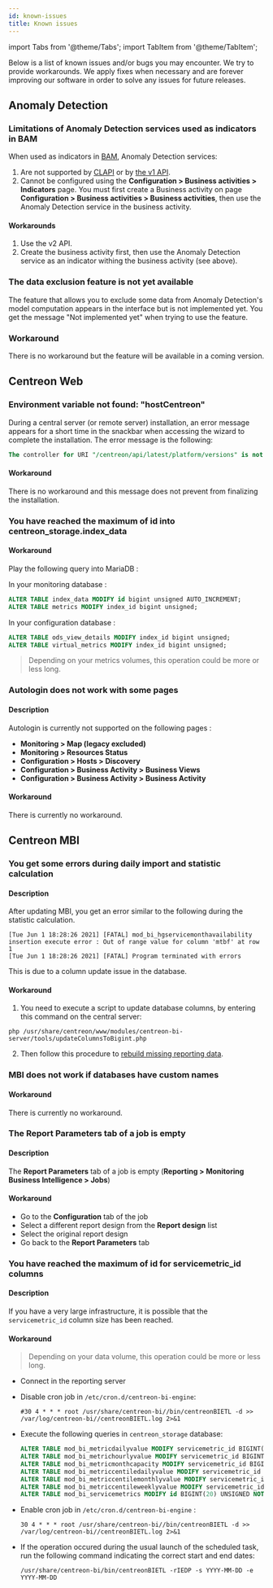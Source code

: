 ```yaml
---
id: known-issues
title: Known issues
---
```


import Tabs from '@theme/Tabs';
import TabItem from '@theme/TabItem';

Below is a list of known issues and/or bugs you may encounter.
We try to provide workarounds. We apply fixes when
necessary and are forever improving our software in order to solve any
issues for future releases.

## Anomaly Detection

### Limitations of Anomaly Detection services used as indicators in BAM

When used as indicators in [BAM](../service-mapping/introduction.md), Anomaly Detection services:

1. Are not supported by [CLAPI](../api/clapi.md) or by [the v1 API](../api/rest-api-v1.md).
2. Cannot be configured using the **Configuration > Business activities > Indicators** page. You must first create a Business activity on page **Configuration > Business activities > Business activities**, then use the Anomaly Detection service in the business activity.

#### Workarounds

1. Use the v2 API.
2. Create the business activity first, then use the Anomaly Detection service as an indicator withing the business activity (see above).

### The data exclusion feature is not yet available

The feature that allows you to exclude some data from Anomaly Detection's model computation appears in the interface but is not implemented yet. You get the message "Not implemented yet" when trying to use the feature.

### Workaround

There is no workaround but the feature will be available in a coming version.

## Centreon Web

### Environment variable not found: "hostCentreon"

During a central server (or remote server) installation, an error message appears for a short time in the snackbar when accessing the wizard to complete the installation. The error message is the following:

```sql
The controller for URI "/centreon/api/latest/platform/versions" is not callable: Environment variable not found: "hostCentreon".
```

#### Workaround

There is no workaround and this message does not prevent from finalizing the installation.

### You have reached the maximum of id into centreon_storage.index_data

#### Workaround

Play the following query into MariaDB :

In your monitoring database :
```sql
ALTER TABLE index_data MODIFY id bigint unsigned AUTO_INCREMENT;
ALTER TABLE metrics MODIFY index_id bigint unsigned;
```

In your configuration database :
```sql
ALTER TABLE ods_view_details MODIFY index_id bigint unsigned;
ALTER TABLE virtual_metrics MODIFY index_id bigint unsigned;
```

> Depending on your metrics volumes, this operation could be more or less long.

### Autologin does not work with some pages

#### Description

Autologin is currently not supported on the following pages :

* **Monitoring > Map (legacy excluded)**
* **Monitoring > Resources Status**
* **Configuration > Hosts > Discovery**
* **Configuration > Business Activity > Business Views**
* **Configuration > Business Activity > Business Activity**

#### Workaround

There is currently no workaround.

## Centreon MBI

### You get some errors during daily import and statistic calculation

#### Description

After updating MBI, you get an error similar to the following during the statistic calculation.

```shell
[Tue Jun 1 18:28:26 2021] [FATAL] mod_bi_hgservicemonthavailability insertion execute error : Out of range value for column 'mtbf' at row 1
[Tue Jun 1 18:28:26 2021] [FATAL] Program terminated with errors
```

This is due to a column update issue in the database.

#### Workaround

1. You need to execute a script to update database columns, by entering this command on the central server:

  ```shell
  php /usr/share/centreon/www/modules/centreon-bi-server/tools/updateColumnsToBigint.php
  ```

2. Then follow this procedure to [rebuild missing reporting data](../reporting/concepts.md#how-to-rebuild-missing-reporting-data).

### MBI does not work if databases have custom names

#### Workaround

There is currently no workaround.

### The Report Parameters tab of a job is empty

#### Description

The **Report Parameters** tab of a job is empty (**Reporting > Monitoring Business Intelligence > Jobs**)

#### Workaround

* Go to the **Configuration** tab of the job
* Select a different report design from the **Report design** list
* Select the original report design
* Go back to the **Report Parameters** tab

### You have reached the maximum of id for servicemetric_id columns

#### Description

If you have a very large infrastructure, it is possible that the `servicemetric_id` column size has been reached.

#### Workaround

> Depending on your data volume, this operation could be more or less long.

* Connect in the reporting server
* Disable cron job in `/etc/cron.d/centreon-bi-engine`:

    ```shell
    #30 4 * * * root /usr/share/centreon-bi//bin/centreonBIETL -d >> /var/log/centreon-bi//centreonBIETL.log 2>&1
    ```

* Execute the following queries in `centreon_storage` database:

    ```sql
    ALTER TABLE mod_bi_metricdailyvalue MODIFY servicemetric_id BIGINT(20) UNSIGNED NOT NULL;
    ALTER TABLE mod_bi_metrichourlyvalue MODIFY servicemetric_id BIGINT(20) UNSIGNED NOT NULL;
    ALTER TABLE mod_bi_metricmonthcapacity MODIFY servicemetric_id BIGINT(20) UNSIGNED NOT NULL;
    ALTER TABLE mod_bi_metriccentiledailyvalue MODIFY servicemetric_id BIGINT(20) UNSIGNED NOT NULL;
    ALTER TABLE mod_bi_metriccentilemonthlyvalue MODIFY servicemetric_id BIGINT(20) UNSIGNED NOT NULL;
    ALTER TABLE mod_bi_metriccentileweeklyvalue MODIFY servicemetric_id BIGINT(20) UNSIGNED NOT NULL;
    ALTER TABLE mod_bi_servicemetrics MODIFY id BIGINT(20) UNSIGNED NOT NULL AUTO_INCREMENT;
    ```

* Enable cron job in `/etc/cron.d/centreon-bi-engine` :

    ```shell
    30 4 * * * root /usr/share/centreon-bi//bin/centreonBIETL -d >> /var/log/centreon-bi//centreonBIETL.log 2>&1
    ```

* If the operation occured during the usual launch of the scheduled task, run the following command indicating the correct start and end dates:

    ```shell
    /usr/share/centreon-bi/bin/centreonBIETL -rIEDP -s YYYY-MM-DD -e YYYY-MM-DD
    ```
